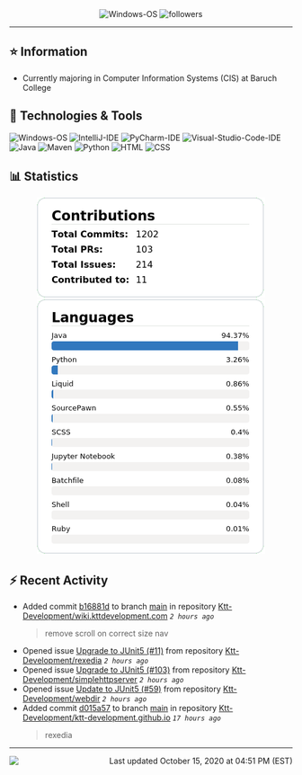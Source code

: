 <div align="center">
    <img 
        src="https://img.shields.io/badge/OS-Windows-informational?style=for-the-badge&color=3278be"
        alt="Windows-OS">
    <img 
        src="https://img.shields.io/github/followers/katsute?color=3278be&style=for-the-badge"
        alt="followers">
</div>

<hr>

## ⭐ Information

 - Currently majoring in Computer Information Systems (CIS) at Baruch College

## 🔧 Technologies & Tools

<img 
    src="https://img.shields.io/badge/OS-Windows-informational?style=flat-square&color=3278be"
    alt="Windows-OS">
<img 
    src="https://img.shields.io/badge/Editor-IntelliJ_IDEA-informational?style=flat-square&logo=intellij-idea&logoColor=white&color=3278be"
    alt="IntelliJ-IDE">
<img 
    src="https://img.shields.io/badge/Editor-PyCharm-informational?style=flat-square&logo=pycharm&logoColor=white&color=3278be"
    alt="PyCharm-IDE">
<img 
    src="https://img.shields.io/badge/Editor-Visual_Studio_Code-informational?style=flat-square&logo=Visual-Studio-Code&logoColor=white&color=3278be"
    alt="Visual-Studio-Code-IDE">
<img 
    src="https://img.shields.io/badge/Code-Java-informational?style=flat-square&logo=java&logoColor=white&color=3278be"
    alt="Java">
<img 
    src="https://img.shields.io/badge/Tools-Maven-informational?style=flat-square&logo=apache-maven&logoColor=white&color=3278be"
    alt="Maven">
<img 
    src="https://img.shields.io/badge/Code-Python-informational?style=flat-square&logo=python&logoColor=white&color=3278be"
    alt="Python">
<img 
    src="https://img.shields.io/badge/Code-HTML-informational?style=flat-square&logo=html5&logoColor=white&color=3278be"
    alt="HTML">
<img 
    src="https://img.shields.io/badge/Code-CSS-informational?style=flat-square&logo=css-wizardry&logoColor=white&color=3278be"
    alt="CSS">

## 📊 Statistics
<div align="center">
    <a href="https://github.com/Katsute/">
        <img src="https://github.com/Katsute/Katsute/blob/main/contributions.png">
    </a>
    <a href="https://github.com/Katsute/">
        <img src="https://github.com/Katsute/Katsute/blob/main/languages.png">
    </a>
</div>

## ⚡ Recent Activity

 - Added commit [b16881d](https://github.com/Ktt-Development/wiki.kttdevelopment.com/commit/b16881d4944e3894ae4fa5afd3c0866eb4f746af) to branch [main](https://github.com/Ktt-Development/wiki.kttdevelopment.com/tree/main) in repository [Ktt-Development/wiki.kttdevelopment.com](https://github.com/Ktt-Development/wiki.kttdevelopment.com)  *`2 hours ago`*
   > remove scroll on correct size nav
 - Opened issue [Upgrade to JUnit5 (#11)](https://github.com/Ktt-Development/rexedia/issues/11) from repository [Ktt-Development/rexedia](https://github.com/Ktt-Development/rexedia)  *`2 hours ago`*
 - Opened issue [Upgrade to JUnit5 (#103)](https://github.com/Ktt-Development/simplehttpserver/issues/103) from repository [Ktt-Development/simplehttpserver](https://github.com/Ktt-Development/simplehttpserver)  *`2 hours ago`*
 - Opened issue [Update to JUnit5 (#59)](https://github.com/Ktt-Development/webdir/issues/59) from repository [Ktt-Development/webdir](https://github.com/Ktt-Development/webdir)  *`2 hours ago`*
 - Added commit [d015a57](https://github.com/Ktt-Development/ktt-development.github.io/commit/d015a57cba5493b992a5303964b3bf4e2851b753) to branch [main](https://github.com/Ktt-Development/ktt-development.github.io/tree/main) in repository [Ktt-Development/ktt-development.github.io](https://github.com/Ktt-Development/ktt-development.github.io)  *`17 hours ago`*
   > rexedia

---
<img align="left" src="https://github.com/Katsute/Katsute/workflows/Update%20README.md/badge.svg"><p align="right">Last updated October 15, 2020 at 04:51 PM (EST)</p>
